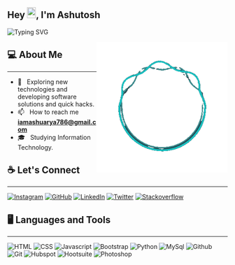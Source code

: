 ## Hey <img src="https://github.com/TheDudeThatCode/TheDudeThatCode/blob/master/Assets/Hi.gif" width="20px" height="25px">, I'm Ashutosh 
![Typing SVG](https://readme-typing-svg.herokuapp.com?font=Crimson-Bold&size=40&color=github&center=true&vCenter=true&width=900&height=110&lines=A+Front+End+Developer;Software+Tester;Machine+Learning;)


<img align="right" alt="GIF" src="https://github.com/beingashusoni/beingashusoni/blob/main/LaeF-unscreen.gif" width="300" />


<h2> 💻 About Me </h2>
<hr/>

- 🤔 &nbsp; Exploring new technologies and developing software solutions and quick hacks.
- 📫 &nbsp; How to reach me **iamashuarya786@gmail.com**
- 🎓 &nbsp; Studying Information Technology. 

<h2> ☕ Let's Connect </h2>
<hr/>
<p>
<a href="https://www.instagram.com/beingashusoni"><img src="https://img.icons8.com/color-glass/50/000000/instagram-new.png" alt="Instagram"/></a>
<a href="https://github.com/beingashusoni"><img src="https://img.icons8.com/color-glass/50/000000/github.png" alt="GitHub"/></a>
<a href="https://www.linkedin.com/in/beingashusoni"><img src="https://img.icons8.com/color-glass/50/000000/linkedin-circled.png" alt="LinkedIn"/></a>
<a href="https://www.twitter.com/beingashusoni"><img src="https://img.icons8.com/color-glass/50/000000/twitter-circled.png" alt="Twitter"/></a>
<a href="https://stackoverflow.com/users/17387728/ashutosh-soni"><img src="https://img.icons8.com/color-glass/50/000000/stackoverflow.png" alt="Stackoverflow"/></a>	
<p/>






<h2> 🖥️ Languages and Tools </h2>
<hr/>
<p>
<img src="https://img.icons8.com/color/40/000000/html-5--v1.png" alt="HTML"/>
<img src="https://img.icons8.com/color/40/000000/css3.png" alt="CSS"/>
<img src="https://img.icons8.com/color/40/000000/javascript--v1.png" alt="Javascript"/>
<img src="https://img.icons8.com/color/40/000000/bootstrap.png" alt="Bootstrap"/>
<img src="https://img.icons8.com/color/40/000000/python--v1.png" alt="Python"/>
<img src="https://img.icons8.com/color/40/000000/mysql-logo.png" alt="MySql"/>
<img src="https://img.icons8.com/color/40/000000/github--v1.png" alt="Github"/>
<img src="https://img.icons8.com/color/40/000000/git.png" alt="Git"/>	
<img src="https://img.icons8.com/external-tal-revivo-shadow-tal-revivo/40/000000/external-hubspot-a-developer-and-marketer-of-software-products-logo-shadow-tal-revivo.png" alt="Hubspot"/>
<img src="https://img.icons8.com/external-tal-revivo-tritone-tal-revivo/40/000000/external-hootsuite-is-a-social-media-management-platform-logo-tritone-tal-revivo.png" alt="Hootsuite"/>	
<img src="https://img.icons8.com/color/40/000000/adobe-photoshop--v1.png" alt="Photoshop"/>	
<p/>





<br>


<div align="center">




	

 

</div>
